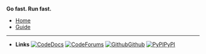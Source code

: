 **Go fast. Run fast.**

* [Home](/#sanic)
* [Guide](guide.md)

---

- **Links**
[![Code](https://icongr.am/feather/book-open.svg?size=16&color=808080)Docs](https://)
[![Code](https://icongr.am/entypo/message.svg?size=16&color=ff0f6a)Forums](https://)
[![Github](https://icongram.jgog.in/simple/github.svg?color=808080&size=16)Github](https://github.com/)
[![PyPI](https://icongr.am/devicon/python-original.svg?size=16&color=currentColor)PyPI](https://)

